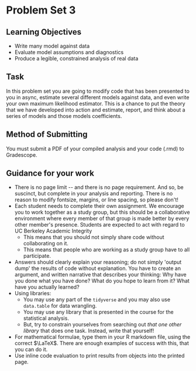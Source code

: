 # Problem Set 3 

## Learning Objectives 

- Write many model against data
- Evaluate model assumptions and diagnostics 
- Produce a legible, constrained analysis of real data 

## Task 

In this problem set you are going to modify code that has been presented to you in async, estimate several different models against data, and even write your own maximum likelihood estimator. This is a chance to put the theory that we have developed into action and estimate, report, and think about a series of models and those models coefficients. 

## Method of Submitting 

You must submit a PDF of your compiled analysis and your code (.rmd) to Gradescope. 

## Guidance for your work

- There is no page limit -- and there is no page requirement. And so, be suscinct, but complete in your analysis and reporting. There is no reason to modify fontsize, margins, or line spacing, so please don't!  
- Each student needs to complete their own assignment. We encourage you to work together as a study group, but this should be a collaborative environment where every member of that group is made better by every other member's presence. Students are expected to act with regard to UC Berkeley Academic Integrity
  - This means that you should not simply share code without collaborating on it. 
  - This means that people who are working as a study group have to all participate. 
- Answers should clearly explain your reasoning; do not simply 'output dump' the results of code without explanation. You have to create an argument, and written narrative that describes your thinking: Why have you done what you have done? What do you hope to learn from it? What have you actually learned?  
- Using libraries: 
  - You may use any part of the `tidyverse` and you may also use `data.table` for data wrangling. 
  - You may use any library that is presented in the course for the statistical analysis.
  - But, try to constrain yourselves from searching out *that one other library* that does one task. Instead, write that yourself! 
- For mathematical formulae, type them in your R markdown file, using the correct $\LaTeX$. There are enough examples of success with this, that you can do it. 
- Use inline code evaluation to print results from objects into the printed page. 
